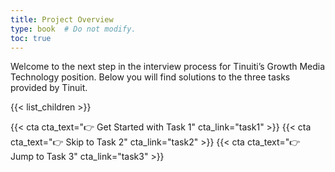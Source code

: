 ```yaml
---
title: Project Overview
type: book  # Do not modify.
toc: true
---
```


Welcome to the next step in the interview process for Tinuiti’s Growth Media Technology position. Below you
will find solutions to the three tasks provided by Tinuit.  

{{< list_children >}}

{{< cta cta_text="👉 Get Started with Task 1" cta_link="task1" >}}
{{< cta cta_text="👉 Skip to Task 2" cta_link="task2" >}}
{{< cta cta_text="👉 Jump to Task 3" cta_link="task3" >}}
